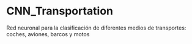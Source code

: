 # CNN_Transportation

Red neuronal para la clasificación de diferentes medios de transportes: coches, aviones, barcos y motos
